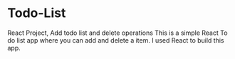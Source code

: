# Todo-List
React Project, Add todo list and delete operations
This is a simple React To do list app where you can add and delete a item.
I used React to build this app.
